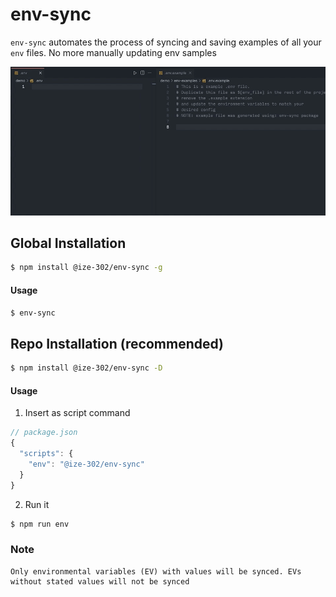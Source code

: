 # env-sync

`env-sync` automates the process of syncing and saving examples of all your
`env` files. No more manually updating env samples

<img src="./demo.gif">

## Global Installation

```bash
$ npm install @ize-302/env-sync -g
```

#### Usage

```bash
$ env-sync
```

## Repo Installation (**recommended**)

```bash
$ npm install @ize-302/env-sync -D
```

#### Usage

1. Insert as script command

```js
// package.json
{
  "scripts": {
    "env": "@ize-302/env-sync"
  }
}
```

2. Run it

```bash
$ npm run env
```

### Note

```
Only environmental variables (EV) with values will be synced. EVs without stated values will not be synced
```
